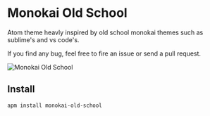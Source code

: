 # Monokai Old School

Atom theme heavly inspired by old school monokai themes such as sublime's and vs code's.

If you find any bug, feel free to fire an issue or send a pull request.

![Monokai Old School](https://raw.githubusercontent.com/malbernaz/monokai-old-school/master/screenshot.jpg)

## Install

```
apm install monokai-old-school
```
